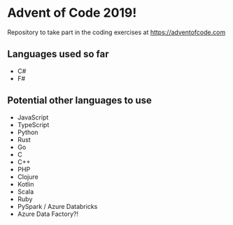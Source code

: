 # Advent of Code 2019!

Repository to take part in the coding exercises at https://adventofcode.com

## Languages used so far

* C#
* F#

## Potential other languages to use

* JavaScript
* TypeScript
* Python
* Rust
* Go
* C
* C++
* PHP
* Clojure
* Kotlin
* Scala
* Ruby
* PySpark / Azure Databricks
* Azure Data Factory?!

